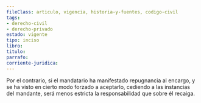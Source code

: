 ```yaml
---
fileClass: articulo, vigencia, historia-y-fuentes, codigo-civil
tags:
- derecho-civil
- derecho-privado
estado: vigente
tipo: inciso
libro:
titulo:
parrafo:
corriente-juridica:
---
```

Por el contrario, si el mandatario ha manifestado repugnancia al encargo, y se ha visto en cierto modo forzado a aceptarlo, cediendo a las instancias del mandante, será menos estricta la responsabilidad que sobre él recaiga.